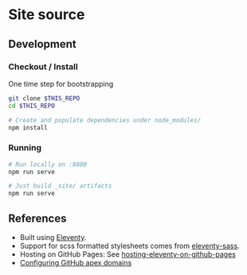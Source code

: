 # Site source

## Development

### Checkout / Install


One time step for bootstrapping

```sh
git clone $THIS_REPO
cd $THIS_REPO

# Create and populate dependencies under node_modules/
npm install
```

### Running

```sh
# Run locally on :8080
npm run serve

# Just build _site/ artifacts
npm run serve
```

## References

*   Built using [Eleventy].
*   Support for scss formatted stylesheets comes from [eleventy-sass].
*   Hosting on GitHub Pages: See [hosting-eleventy-on-github-pages]
*   [Configuring GitHub apex domains]

[Eleventy]: https://www.11ty.dev/
[eleventy-sass]: https://github.com/kentaroi/eleventy-sass
[hosting-eleventy-on-github-pages]: https://quinndombrowski.com/blog/2022/05/07/hosting-eleventy-on-github-pages/
[Configuring GitHub apex domains]: https://docs.github.com/en/pages/configuring-a-custom-domain-for-your-github-pages-site/managing-a-custom-domain-for-your-github-pages-site#configuring-an-apex-domain
